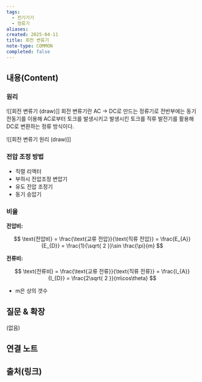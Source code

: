 ```yaml
---
tags:
  - 전기기기
  - 정류기
aliases: 
created: 2025-04-11
title: 회전 변류기
note-type: COMMON
completed: false
---
```


## 내용(Content)

### 원리

![[회전 변류기 (draw)]]
회전 변류기란 AC -> DC로 만드는 정류기로 전반부에는 동기 전동기를 이용해 AC로부터 토크를 발생시키고 발생시킨 토크를 직류 발전기를 활용해 DC로 변환하는 정류 방식이다.

![[회전 변류기 원리 (draw)]]


### 전압 조정 방법

- 직렬 리액터
- 부하시 전압조정 변압기
- 유도 전압 조정기
- 동기 승압기


### 비율

**전압비:**

$$
\text{전압비} = \frac{\text{교류 전압}}{\text{직류 전압}} = \frac{E_{A}}{E_{D}} = \frac{1}{\sqrt{ 2 }}\sin \frac{\pi}{m}
$$

**전류비:**

$$
\text{전류비} = \frac{\text{교류 전류}}{\text{직류 전류}} = \frac{I_{A}}{I_{D}} = \frac{2\sqrt{ 2 }}{m\cos\theta}
$$

- m은 상의 갯수

## 질문 & 확장

(없음)

## 연결 노트

## 출처(링크)

